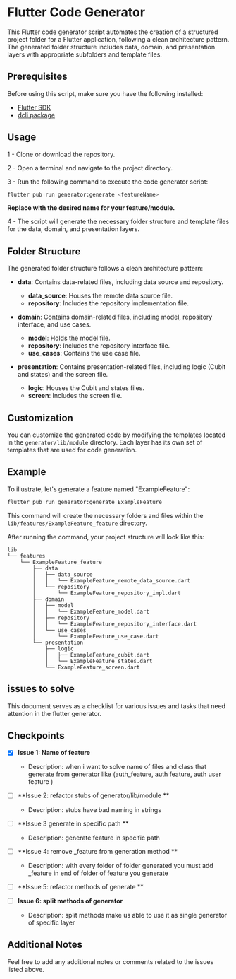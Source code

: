 # Flutter Code Generator

This Flutter code generator script automates the creation of a structured project folder for a Flutter application, following a clean architecture pattern. The generated folder structure includes data, domain, and presentation layers with appropriate subfolders and template files.

## Prerequisites

Before using this script, make sure you have the following installed:

- [Flutter SDK](https://docs.flutter.dev/get-started/install)
- [dcli package](https://pub.dev/packages/dcli)

## Usage

1 - Clone or download the repository.

2 - Open a terminal and navigate to the project directory.

3 - Run the following command to execute the code generator script:

```bash
flutter pub run generator:generate <featureName>
```

**Replace <featureName> with the desired name for your feature/module.**

4 - The script will generate the necessary folder structure and template files for the data, domain, and presentation layers.

## Folder Structure

The generated folder structure follows a clean architecture pattern:

- **data**: Contains data-related files, including data source and repository.
  - **data_source**: Houses the remote data source file.
  - **repository**: Includes the repository implementation file.

- **domain**: Contains domain-related files, including model, repository interface, and use cases.
  - **model**: Holds the model file.
  - **repository**: Includes the repository interface file.
  - **use_cases**: Contains the use case file.

- **presentation**: Contains presentation-related files, including logic (Cubit and states) and the screen file.
  - **logic**: Houses the Cubit and states files.
  - **screen**: Includes the screen file.

## Customization

You can customize the generated code by modifying the templates located in the `generator/lib/module` directory. Each layer has its own set of templates that are used for code generation.

## Example

To illustrate, let's generate a feature named "ExampleFeature":

```bash
flutter pub run generator:generate ExampleFeature
```
This command will create the necessary folders and files within the `lib/features/ExampleFeature_feature` directory.

After running the command, your project structure will look like this:

```plaintext
lib
└── features
    └── ExampleFeature_feature
        ├── data
        │   ├── data_source
        │   │   └── ExampleFeature_remote_data_source.dart
        │   └── repository
        │       └── ExampleFeature_repository_impl.dart
        ├── domain
        │   ├── model
        │   │   └── ExampleFeature_model.dart
        │   ├── repository
        │   │   └── ExampleFeature_repository_interface.dart
        │   └── use_cases
        │       └── ExampleFeature_use_case.dart
        └── presentation
            ├── logic
            │   ├── ExampleFeature_cubit.dart
            │   └── ExampleFeature_states.dart
            └── ExampleFeature_screen.dart
```

## issues to solve
This document serves as a checklist for various issues and tasks that need attention in the flutter generator.

## Checkpoints

- [x] **Issue 1: Name of feature**
  - Description: when i want to solve name of files and class that generate from generator like (auth_feature, auth feature, auth user feature )

- [ ] **Issue 2: refactor stubs of generator/lib/module **
  - Description: stubs have bad naming in strings

- [ ] **Issue 3  generate in specific path **
  - Description: generate feature in specific path

- [ ] **Issue 4: remove _feature from generation method **
  - Description: with every folder of folder generated you must add _feature in end of folder of feature you generate
- [ ] **Issue 5: refactor methods of generate **

- [ ] **Issue 6: split methods of generator**
  - Description: split methods make us able to use it as single generator of specific layer

## Additional Notes

Feel free to add any additional notes or comments related to the issues listed above.


